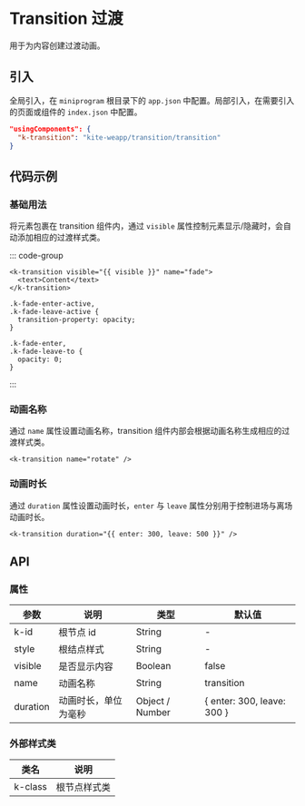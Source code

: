 # Transition 过渡

用于为内容创建过渡动画。

## 引入

全局引入，在 `miniprogram` 根目录下的 `app.json` 中配置。局部引入，在需要引入的页面或组件的 `index.json` 中配置。

```json
"usingComponents": {
  "k-transition": "kite-weapp/transition/transition"
}
```

## 代码示例

### 基础用法

将元素包裹在 transition 组件内，通过 `visible` 属性控制元素显示/隐藏时，会自动添加相应的过渡样式类。

::: code-group

```wxml [WXML]
<k-transition visible="{{ visible }}" name="fade">
  <text>Content</text>
</k-transition>
```

```wxss [WXSS]
.k-fade-enter-active,
.k-fade-leave-active {
  transition-property: opacity;
}

.k-fade-enter,
.k-fade-leave-to {
  opacity: 0;
}
```

:::

### 动画名称

通过 `name` 属性设置动画名称，transition 组件内部会根据动画名称生成相应的过渡样式类。

```wxml
<k-transition name="rotate" />
```

### 动画时长

通过 `duration` 属性设置动画时长，`enter` 与 `leave` 属性分别用于控制进场与离场动画时长。

```wxml
<k-transition duration="{{ enter: 300, leave: 500 }}" />
```

## API

### 属性

| 参数     | 说明                 | 类型            | 默认值                       |
| -------- | -------------------- | --------------- | ---------------------------- |
| k-id     | 根节点 id            | String          | -                            |
| style    | 根结点样式           | String          | -                            |
| visible  | 是否显示内容         | Boolean         | false                        |
| name     | 动画名称             | String          | transition                   |
| duration | 动画时长，单位为毫秒 | Object / Number | \{ enter: 300, leave: 300 \} |

### 外部样式类

| 类名    | 说明         |
| ------- | ------------ |
| k-class | 根节点样式类 |